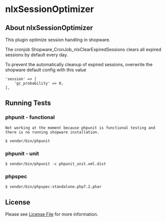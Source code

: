 # nlxSessionOptimizer

## About nlxSessionOptimizer

This plugin optimize session handling in shopware.

The cronjob Shopware_CronJob_nlxClearExpiredSessions clears all expired sessions by default every day.

To prevent the automatically cleanup of expired sessions, overwrite the shopware default config with this value

    'session' => [
        'gc_probability' => 0,
    ],

## Running Tests

### phpunit - functional

    Not working at the moment because phpunit is functional testing and there is no running shopware installation.

    $ vendor/bin/phpunit
    
### phpunit - unit

    $ vendor/bin/phpunit -c phpunit_unit.xml.dist
    
### phpspec

    $ vendor/bin/phpspec-standalone.php7.2.phar

## License

Please see [License File](LICENSE) for more information.

